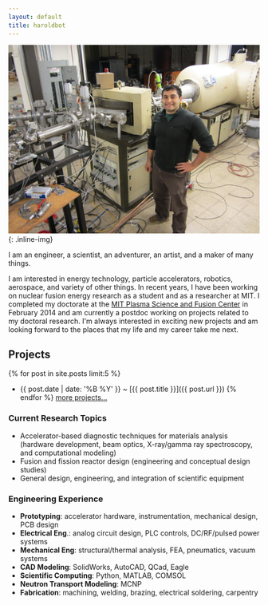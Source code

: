```yaml
---
layout: default
title: haroldbot
---
```


![ProfilePhoto](/images/TandemAccelerator.jpg){: .inline-img}

<p>I am an engineer, a scientist, an adventurer, an artist, and a maker of many things.</p>

<p> I am interested in energy technology, particle accelerators, robotics, aerospace, and variety of other things. In recent years, I have been working on nuclear fusion energy research as a student and as a researcher at MIT. I completed my doctorate at the <a href='http://www.psfc.mit.edu/'>MIT Plasma Science and Fusion Center</a> in February 2014 and am currently a postdoc working on projects related to my doctoral research. I'm always interested in exciting new projects and am looking forward to the places that my life and my career take me next.</p>

## Projects
{% for post in site.posts limit:5 %}
  - {{ post.date | date: '%B %Y' }} <span class="separator">~</span> [{{ post.title }}]({{ post.url }})
{% endfor %}
[more projects...](/pages/projects)

### Current Research Topics

- Accelerator-based diagnostic techniques for materials analysis (hardware development, beam optics, X-ray/gamma ray
spectroscopy, and computational modeling)
- Fusion and fission reactor design (engineering and conceptual design studies)
- General design, engineering, and integration of scientific equipment

### Engineering Experience

- **Prototyping**: accelerator hardware, instrumentation, mechanical design, PCB design
- **Electrical Eng**.: analog circuit design, PLC controls, DC/RF/pulsed power systems
- **Mechanical Eng**: structural/thermal analysis, FEA, pneumatics, vacuum systems
- **CAD Modeling**: SolidWorks, AutoCAD, QCad, Eagle
- **Scientific Computing**: Python, MATLAB, COMSOL
- **Neutron Transport Modeling**: MCNP
- **Fabrication**: machining, welding, brazing, electrical soldering, carpentry
